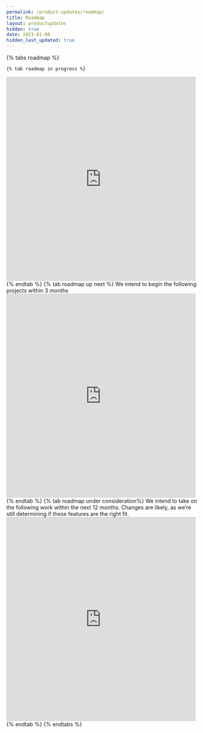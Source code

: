 ```yaml
---
permalink: /product-updates/roadmap/
title: Roadmap
layout: productupdates	
hidden: true
date: 2023-01-08
hidden_last_updated: true
---
```


{% tabs roadmap %}

    {% tab roadmap in progress %}
<iframe class="airtable-embed" src="https://airtable.com/embed/app4pmKswSeict3qr/shr4UFHSzn7cjjIDs?backgroundColor=green&viewControls=on" frameborder="0" onmousewheel="" width="98%" height="533" style="background: transparent; border: 1px solid #ccc;"></iframe>
    {% endtab %}
    {% tab roadmap up next %}
We intend to begin the following projects within 3 months <br>
<iframe class="airtable-embed" src="https://airtable.com/embed/app4pmKswSeict3qr/shr0CW0x5mnlDe4ru?backgroundColor=green&viewControls=on" frameborder="0" onmousewheel="" width="98%" height="533" style="background: transparent; border: 1px solid #ccc;"></iframe>
    {% endtab %}
    {% tab roadmap under consideration%}
We intend to take on the following work within the next 12 months. Changes are likely, as we’re still determining if these features are the right fit.


<iframe class="airtable-embed" src="https://airtable.com/embed/app4pmKswSeict3qr/shrdoZD0G6nhm1cd9?backgroundColor=green&viewControls=on" frameborder="0" onmousewheel="" width="98%" height="533" style="background: transparent; border: 1px solid #ccc;"></iframe>
    {% endtab %}
  {% endtabs %}